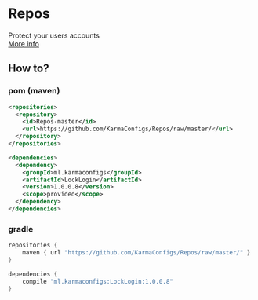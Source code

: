 # Repos

Protect your users accounts<br>
[More info](https://www.spigotmc.org/resources/gsa-locklogin.75156/)

## How to?
### pom (maven)
```xml
<repositories>
  <repository>
    <id>Repos-master</id>
    <url>https://github.com/KarmaConfigs/Repos/raw/master/</url>
  </repository>
</repositories>

<dependencies>
  <dependency>
    <groupId>ml.karmaconfigs</groupId>
    <artifactId>LockLogin</artifactId>
    <version>1.0.0.8</version>
    <scope>provided</scope>
  </dependency>
</dependencies>
```

### gradle
```gradle
repositories {
    maven { url "https://github.com/KarmaConfigs/Repos/raw/master/" }
}

dependencies {
    compile "ml.karmaconfigs:LockLogin:1.0.0.8"
}
